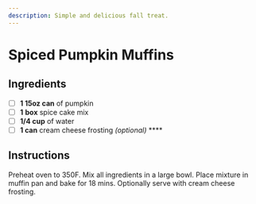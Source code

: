 ```yaml
---
description: Simple and delicious fall treat.
---
```


# Spiced Pumpkin Muffins

## Ingredients

* [ ] **1 15oz can** of pumpkin
* [ ] **1** **box** spice cake mix
* [ ] **1/4 cup** of water
* [ ] **1 can** cream cheese frosting _\(optional\)_ ****

## Instructions

Preheat oven to 350F. Mix all ingredients in a large bowl. Place mixture in muffin pan and bake for 18 mins. Optionally serve with cream cheese frosting.

